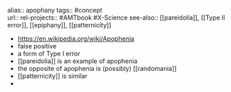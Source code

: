 alias:: apophany
tags:: #concept  
url:: 
rel-projects:: #AMTbook #X-Science 
see-also:: [[pareidolia]], [[Type II error]], [[epiphany]], [[patternicity]]
- https://en.wikipedia.org/wiki/Apophenia
- false positive
- a form of Type I error
- [[pareidolia]] is an example of apophenia
- the opposite of apophenia is (possibly) [[randomania]]
- [[patternicity]] is similar
-